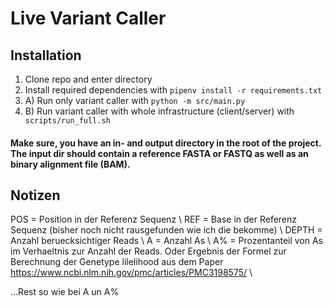 # Live Variant Caller

## Installation
1. Clone repo and enter directory
2. Install required dependencies with ```pipenv install -r requirements.txt```
3. A) Run only variant caller with ```python -m src/main.py```
3. B) Run variant caller with whole infrastructure (client/server) with ``` scripts/run_full.sh```

#### Make sure, you have an in- and output directory in the root of the project. The input dir should contain a reference FASTA or FASTQ as well as an binary alignment file (BAM).


## Notizen

POS = Position in der Referenz Sequenz  \\
REF = Base in der Referenz Sequenz (bisher noch nicht rausgefunden wie ich die bekomme) \\
DEPTH = Anzahl beruecksichtiger Reads \\
A = Anzahl As \\
A% = Prozentanteil von As im Verhaeltnis zur Anzahl der Reads. Oder Ergebnis der Formel zur Berechnung der Genetype lilelihood aus dem Paper https://www.ncbi.nlm.nih.gov/pmc/articles/PMC3198575/ \\


...Rest so wie bei A un A%



